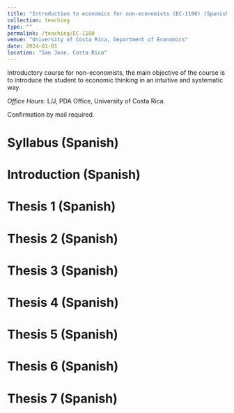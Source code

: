 ```yaml
---
title: "Introduction to economics for non-economists (EC-1100) (Spanish)"
collection: teaching
type: ""
permalink: /teaching/EC-1100
venue: "University of Costa Rica, Department of Economics"
date: 2024-01-01
location: "San Jose, Costa Rica"
---
```


Introductory course for non-economists, the main objective of the course is to introduce the student to economic thinking in an intuitive and systematic way.

*Office Hours:* L/J, PDA Office, University of Costa Rica. 

Confirmation by mail required. 

Syllabus (Spanish)
======

Introduction (Spanish)
======

Thesis 1 (Spanish)
======

Thesis 2 (Spanish)
======

Thesis 3 (Spanish)
======


Thesis 4 (Spanish)
======


Thesis 5 (Spanish)
======

Thesis 6 (Spanish)
======

Thesis 7 (Spanish)
======

